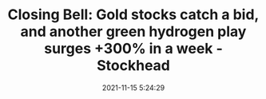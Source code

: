 ---
"title": "Closing Bell: Gold stocks catch a bid, and another green hydrogen play surges +300% in a week - Stockhead"
"date": "2021-11-15 5:24:29"
"feed_name": "GOOGLENEWSMINING"
"feed_website": "https://news.google.com/search?q=mining%2Bincident&hl=en-US&gl=US&ceid=US:en"
"feed_rss": "https://news.google.com/rss/search?q=mining%2Bincident&hl=en-US&gl=US&ceid=US:en"
"link": "https://stockhead.com.au/news/closing-bell-gold-stocks-catch-a-bid-and-another-green-hydrogen-play-surges-300-in-a-week/"
"source": "{'href': 'https://stockhead.com.au', 'title': 'Stockhead'}"
"file": "_posts/2021-1-1-2ea4f8bdeecaf46b63f1da8ca484c74355a68a2c.md"
"accident": "0"
"drilling": "0"
"dead": "0"
"injured": "0"
"arrested": "0"
"place": "unknown place"
"where": "unknown site"
"causes": "unknown"
"place_uri": "unknown place"
---